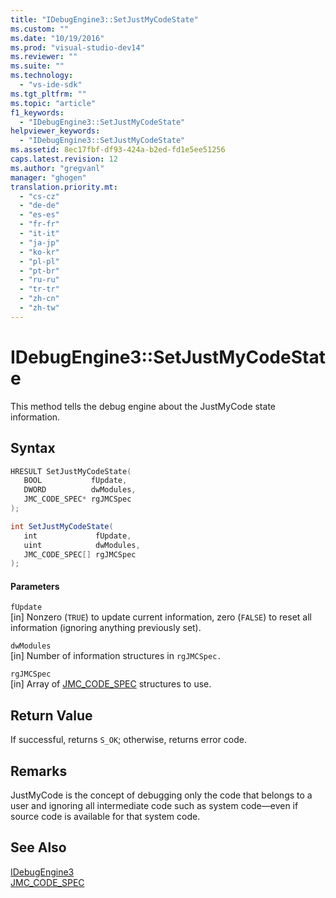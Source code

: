 ```yaml
---
title: "IDebugEngine3::SetJustMyCodeState"
ms.custom: ""
ms.date: "10/19/2016"
ms.prod: "visual-studio-dev14"
ms.reviewer: ""
ms.suite: ""
ms.technology: 
  - "vs-ide-sdk"
ms.tgt_pltfrm: ""
ms.topic: "article"
f1_keywords: 
  - "IDebugEngine3::SetJustMyCodeState"
helpviewer_keywords: 
  - "IDebugEngine3::SetJustMyCodeState"
ms.assetid: 8ec17fbf-df93-424a-b2ed-fd1e5ee51256
caps.latest.revision: 12
ms.author: "gregvanl"
manager: "ghogen"
translation.priority.mt: 
  - "cs-cz"
  - "de-de"
  - "es-es"
  - "fr-fr"
  - "it-it"
  - "ja-jp"
  - "ko-kr"
  - "pl-pl"
  - "pt-br"
  - "ru-ru"
  - "tr-tr"
  - "zh-cn"
  - "zh-tw"
---
```

# IDebugEngine3::SetJustMyCodeState
This method tells the debug engine about the JustMyCode state information.  
  
## Syntax  
  
```cpp  
HRESULT SetJustMyCodeState(  
   BOOL           fUpdate,  
   DWORD          dwModules,  
   JMC_CODE_SPEC* rgJMCSpec  
);  
```  
  
```c#  
int SetJustMyCodeState(  
   int             fUpdate,   
   uint            dwModules,   
   JMC_CODE_SPEC[] rgJMCSpec  
);  
```  
  
#### Parameters  
 `fUpdate`  
 [in] Nonzero (`TRUE`) to update current information, zero (`FALSE`) to reset all information (ignoring anything previously set).  
  
 `dwModules`  
 [in] Number of information structures in `rgJMCSpec.`  
  
 `rgJMCSpec`  
 [in] Array of [JMC_CODE_SPEC](../extensibility-debugger-reference/jmc_code_spec.md) structures to use.  
  
## Return Value  
 If successful, returns `S_OK`; otherwise, returns error code.  
  
## Remarks  
 JustMyCode is the concept of debugging only the code that belongs to a user and ignoring all intermediate code such as system code—even if source code is available for that system code.  
  
## See Also  
 [IDebugEngine3](../extensibility-debugger-reference/idebugengine3.md)   
 [JMC_CODE_SPEC](../extensibility-debugger-reference/jmc_code_spec.md)